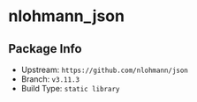 # nlohmann_json

## Package Info

- Upstream: `https://github.com/nlohmann/json`
- Branch: `v3.11.3`
- Build Type: `static library`

